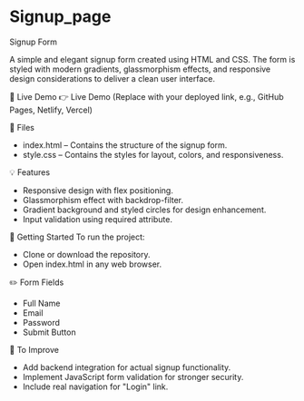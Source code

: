 # Signup_page

Signup Form

A simple and elegant signup form created using HTML and CSS. The form is styled with modern gradients, glassmorphism effects, and responsive design considerations to deliver a clean user interface.

🔗 Live Demo
👉 Live Demo (Replace with your deployed link, e.g., GitHub Pages, Netlify, Vercel)

📁 Files
- index.html – Contains the structure of the signup form.
- style.css – Contains the styles for layout, colors, and responsiveness.

💡 Features
- Responsive design with flex positioning.
- Glassmorphism effect with backdrop-filter.
- Gradient background and styled circles for design enhancement.
- Input validation using required attribute.

🚀 Getting Started
To run the project:
- Clone or download the repository.
- Open index.html in any web browser.

✏️ Form Fields
- Full Name
- Email
- Password
- Submit Button

📌 To Improve
- Add backend integration for actual signup functionality.
- Implement JavaScript form validation for stronger security.
- Include real navigation for "Login" link.
